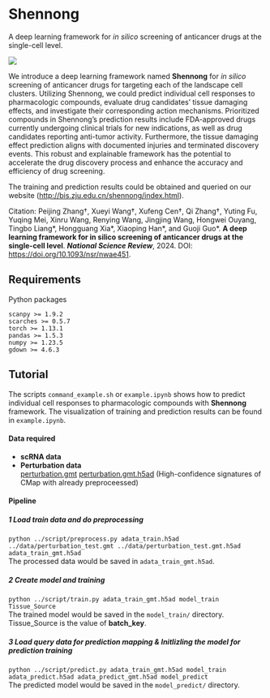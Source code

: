 # Shennong
A deep learning framework for <i>in silico</i> screening of anticancer drugs at the single-cell level.

<a><img src="https://bis.zju.edu.cn/shennong/assets/img/pipeline.png"></a>

<p>We introduce a deep learning framework named <b>Shennong</b> for <i>in silico</i> screening of anticancer drugs for targeting each of the landscape cell clusters. Utilizing Shennong, we could predict individual cell responses to pharmacologic compounds, evaluate drug candidates’ tissue damaging effects, and investigate their corresponding action mechanisms. Prioritized compounds in Shennong’s prediction results include FDA-approved drugs currently undergoing clinical trials for new indications, as well as drug candidates reporting anti-tumor activity. Furthermore, the tissue damaging effect prediction aligns with documented injuries and terminated discovery events. This robust and explainable framework has the potential to accelerate the drug discovery process and enhance the accuracy and efficiency of drug screening.</p>

<p>The training and prediction results could be obtained and queried on our website (<a href="http://bis.zju.edu.cn/shennong/index.html" target="_blank">http://bis.zju.edu.cn/shennong/index.html</a>).</p>

<p>Citation: Peijing Zhang†, Xueyi Wang†, Xufeng Cen†, Qi Zhang†, Yuting Fu, Yuqing Mei, Xinru Wang, Renying Wang, Jingjing Wang, Hongwei Ouyang, Tingbo Liang*, Hongguang Xia*, Xiaoping Han*, and Guoji Guo*. <b>A deep learning framework for in silico screening of anticancer drugs at the single-cell level</b>. <b><i>National Science Review</i></b>, 2024. DOI: <a href="https://doi.org/10.1093/nsr/nwae451" target="_blank">https://doi.org/10.1093/nsr/nwae451</a>.</p>

## Requirements
Python packages  
```
scanpy >= 1.9.2
scarches >= 0.5.7
torch >= 1.13.1
pandas >= 1.5.3
numpy >= 1.23.5
gdown >= 4.6.3
```
## Tutorial
The scripts `command_example.sh` or `example.ipynb` shows how to predict individual cell responses to pharmacologic compounds with **Shennong** framework. The visualization of training and prediction results can be found in `example.ipynb`.
#### Data required
- <b>scRNA data</b>
- <b>Perturbation data</b>  
<a href="http://bis.zju.edu.cn/shennong/data/perturbation.gmt" target="_blank">perturbation.gmt</a> <a href="http://bis.zju.edu.cn/shennong/data/perturbation.gmt.h5ad" target="_blank">perturbation.gmt.h5ad</a> (High-confidence signatures of CMap with already preproceessed)
#### Pipeline
##### 1 Load train data and do preprocessing
```python ../script/preprocess.py adata_train.h5ad ../data/perturbation_test.gmt ../data/perturbation_test.gmt.h5ad adata_train_gmt.h5ad```  
The processed data would be saved in `adata_train_gmt.h5ad`.
##### 2 Create model and training
```python ../script/train.py adata_train_gmt.h5ad model_train Tissue_Source```  
The trained model would be saved in the `model_train/` directory. Tissue_Source is the value of <b>batch_key</b>.
##### 3 Load query data for prediction mapping & Initlizling the model for prediction training
```python ../script/predict.py adata_train_gmt.h5ad model_train adata_predict.h5ad adata_predict_gmt.h5ad model_predict```  
The predicted model would be saved in the `model_predict/` directory.
